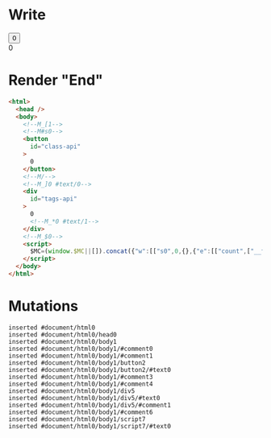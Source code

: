 # Write
  <!--M_[1--><!--M#s0--><button id=class-api>0</button><!--M/--><!--M_]0 #text/0--><div id=tags-api>0<!--M_*0 #text/1--></div><!--M_$0--><script>$MC=(window.$MC||[]).concat({"w":[["s0",0,{},{"e":[["count",["__tests__/template.marko_0/onCount",0]]],"f":1,"p":null}]],"t":["__tests__/components/class-counter.marko"]});WALKER_RUNTIME("M")("_");M._.r=[_=>(_.b={0:{"#text/0!":_.a={m5c:"s0"},"#text/0(":_._.$compat_renderer(_._["__tests__/components/class-counter.marko"])},1:_.a}),1,"$compat_setScope",0];M._.w()</script>


# Render "End"
```html
<html>
  <head />
  <body>
    <!--M_[1-->
    <!--M#s0-->
    <button
      id="class-api"
    >
      0
    </button>
    <!--M/-->
    <!--M_]0 #text/0-->
    <div
      id="tags-api"
    >
      0
      <!--M_*0 #text/1-->
    </div>
    <!--M_$0-->
    <script>
      $MC=(window.$MC||[]).concat({"w":[["s0",0,{},{"e":[["count",["__tests__/template.marko_0/onCount",0]]],"f":1,"p":null}]],"t":["__tests__/components/class-counter.marko"]});WALKER_RUNTIME("M")("_");M._.r=[_=&gt;(_.b={0:{"#text/0!":_.a={m5c:"s0"},"#text/0(":_._.$compat_renderer(_._["__tests__/components/class-counter.marko"])},1:_.a}),1,"$compat_setScope",0];M._.w()
    </script>
  </body>
</html>
```

# Mutations
```
inserted #document/html0
inserted #document/html0/head0
inserted #document/html0/body1
inserted #document/html0/body1/#comment0
inserted #document/html0/body1/#comment1
inserted #document/html0/body1/button2
inserted #document/html0/body1/button2/#text0
inserted #document/html0/body1/#comment3
inserted #document/html0/body1/#comment4
inserted #document/html0/body1/div5
inserted #document/html0/body1/div5/#text0
inserted #document/html0/body1/div5/#comment1
inserted #document/html0/body1/#comment6
inserted #document/html0/body1/script7
inserted #document/html0/body1/script7/#text0
```